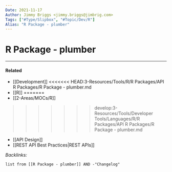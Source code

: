 ```yaml
---
Date: 2021-11-17
Author: Jimmy Briggs <jimmy.briggs@jimbrig.com>
Tags: ["#Type/Slipbox", "#Topic/Dev/R"]
Alias: "R Package - plumber"
---
```


# R Package - plumber

***

#### Related

- [[Development]]
<<<<<<< HEAD:3-Resources/Tools/R/R Packages/API R Packages/R Package - plumber.md
- [[R]]
=======
- [[2-Areas/MOCs/R]]
>>>>>>> develop:3-Resources/Tools/Developer Tools/Languages/R/R Packages/API R Packages/R Package - plumber.md
- [[API Design]]
- [[REST API Best Practices|REST APIs]]


*Backlinks:*

```dataview
list from [[R Package - plumber]] AND -"Changelog"
```
